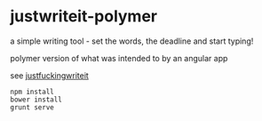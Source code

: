 justwriteit-polymer
===================

a simple writing tool - set the words, the deadline and start typing!

polymer version of what was intended to by an angular app

see [justfuckingwriteit](https://github.com/ramonjd/justfuckingwriteit) 

```
npm install
bower install
grunt serve
```
